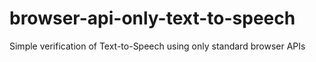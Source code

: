 # browser-api-only-text-to-speech
Simple verification of Text-to-Speech using only standard browser APIs

